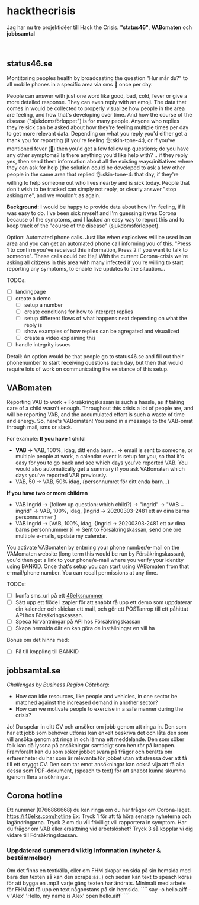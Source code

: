 # hackthecrisis
Jag har nu tre projektidéer till Hack the Crisis. **"status46"**, **VABomaten** och **jobbsamtal**

<br>

## status46.se 
Montitoring peoples health by broadcasting the question "Hur mår du?" to all mobile phones in a specific area via sms 📲 once per day. 

People can answer with just one word like good, bad, cold, fever or give a more detailed response. They can even reply with an emoji. The data that comes in would be collected to properly visualize how people in the area are feeling, and how that's developing over time. And how the course of the disease ("sjukdomsförloppet") is for many people. Anyone who replies they're sick can be asked about how they're feeling multiple times per day to get more relevant data. Depending on what you reply you'd either get a thank you  for reporting (if you're feeling :ok_hand::skin-tone-4:), or if you've mentioned fever (:face_with_thermometer:) then you'd get a few follow up questions; do you have any other symptoms? Is there anything you'd like help with? .. if they reply yes, then send them information about all the existing ways/initiatives where they can ask for help (the solution could be developed to ask a few other people in the same area that replied :ok_hand::skin-tone-4: that day, if they're willing to help someone out who lives nearby and is sick today. People that don't wish to be tracked can simply not reply, or clearly answer "stop asking me", and we wouldn't as again.

**Background:** I would be happy to provide data about how I'm feeling, if it was easy to do. I've been sick myself and I'm guessing it was Corona because of the symptoms, and I lacked an easy way to report this and to keep track of the "course of the disease" (sjukdomsförloppet). 

Option: Automated phone calls. Just like when explosives will be used in an area and you can get an automated phone call informing you of this. "Press 1 to confirm you've received this information, Press 2 if you want to talk to someone". These calls could be: Hej! With the current Corona-crisis we're asking all citizens in this area with many infected if you're willing to start reporting any symptoms, to enable live updates to the situation... 

TODOs:
- [ ] landingpage 
- [ ] create a demo
  - [ ] setup a number
  - [ ] create conditions for how to interpret replies
  - [ ] setup different flows of what happens next depending on what the reply is
  - [ ] show examples of how replies can be agregated and visualized
  - [ ] create a video explaining this
- [ ] handle integrity issues

Detail: An option would be that people go to status46.se and fill out their phonenumber to start receiving questions each day, but then that would require lots of work on communicating the existance of this setup.


## VABomaten
Reporting VAB to work + Försäkringskassan is such a hassle, as if taking care of a child wasn't enough. Throughout this crisis a lot of people are, and will be reporting VAB, and the accumulated effort is such a waste of time and energy. So, here's VABomaten! You send in a message to the VAB-omat through mail, sms or slack.

For example:
**If you have 1 child**
- **VAB** -> VAB, 100%, idag, ditt enda barn... -> email is sent to someone, or multiple people at work, a calendar event is setup for you, so that it's easy for you to go back and see which days you've reported VAB. You would also automatically get a summary if you ask VABomaten which days you've reported VAB previously.
- VAB, 50 -> VAB, 50% idag, {personnumret för ditt enda barn...}



**If you have two or more children**
- VAB Ingrid -> {follow up question: which child?} -> "ingrid" -> "VAB + ingrid" -> VAB, 100%, idag, {Ingrid -> 20200303-2481 ett av dina barns personnummer }
- VAB Ingrid -> [VAB, 100%, idag, {Ingrid -> 20200303-2481 ett av dina barns personnummer }] -> Sent to Försäkringskassan, send one ore multiple e-mails, update my calendar.

You activate VABomaten by entering your phone number/e-mail on the VAMomaten website (long term this would be run by Försäkringskassan), you'd then get a link to your phone/e-mail where you verify your identity using BANKID. Once that's setup you can start using VABomaten from that e-mail/phone number. You can recall permissions at any time.

TODOs:
- [ ] konfa sms_url på ett [46elksnummer](https://46elks.com/hackthecrisis)
- [ ] Sätt upp ett flöde i zapier för att snabbt få upp ett demo som uppdaterar din kalender och skickar ett mail, och gör ett POSTanrop till ett påhittat API hos Försäkringskassan.
- [ ] Speca förväntningar på API hos Försäkringskassan
- [ ] Skapa hemsida där en kan göra de inställningar en vill ha

Bonus om det hinns med:
- [ ] Få till koppling till BANKID


## **jobbsamtal.se**
*Challenges by Business Region Göteborg*: 
- How can idle resources, like people and vehicles, in one sector be matched against the increased demand in another sector? 
- How can we motivate people to exercise in a safe manner during the crisis?

Jo! Du spelar in ditt CV och ansöker om jobb genom att ringa in. Den som har ett jobb som behöver utföras kan enkelt beskriva det och låta den som vill ansöka genom att ringa in och lämna ett meddelande. 
Den som söker folk kan då lyssna på ansökningar samtidigt som hen rör på kroppen. Framförallt kan du som söker jobbet svara på frågor och berätta om erfarenheter du har som är relevanta för jobbet utan att stressa över att få till ett snyggt CV. Den som tar emot ansökningar kan också vlja att få alla dessa som PDF-dokument, (speach to text) för att snabbt kunna skumma igenom flera ansökningar. 


## Corona hotline
Ett nummer (0766866668) du kan ringa om du har frågor om Corona-läget.
https://46elks.com/hotline
Ex: 
Tryck 1 för att få höra senaste nyheterna och lagändringarna. 
Tryck 2 om du vill frivilligt vill rapportera in symptom. 
Har du frågor om VAB eller ersättning vid arbetslöshet? 
Tryck 3 så kopplar vi dig vidare till Försäkringskassan.

### Uppdaterad summerad viktig information (nyheter & bestämmelser)
Om det finns en textkälla, eller om FHM skapar en sida på sin hemsida med bara den texten så kan den scrape:as..) och sedan kan text to speach köras för att bygga en .mp3 varje gång texten har ändrats. Minimalt med arbete för FHM att få upp en text någonstans på sin hemsida.
´´´´
say -o hello.aiff -v 'Alex' 'Hello, my name is Alex'
open hello.aiff
´´´´
